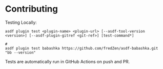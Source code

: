 # Contributing

Testing Locally:

```shell
asdf plugin test <plugin-name> <plugin-url> [--asdf-tool-version <version>] [--asdf-plugin-gitref <git-ref>] [test-command*]

#
asdf plugin test babashka https://github.com/fredZen/asdf-babashka.git "bb --version"
```

Tests are automatically run in GitHub Actions on push and PR.
